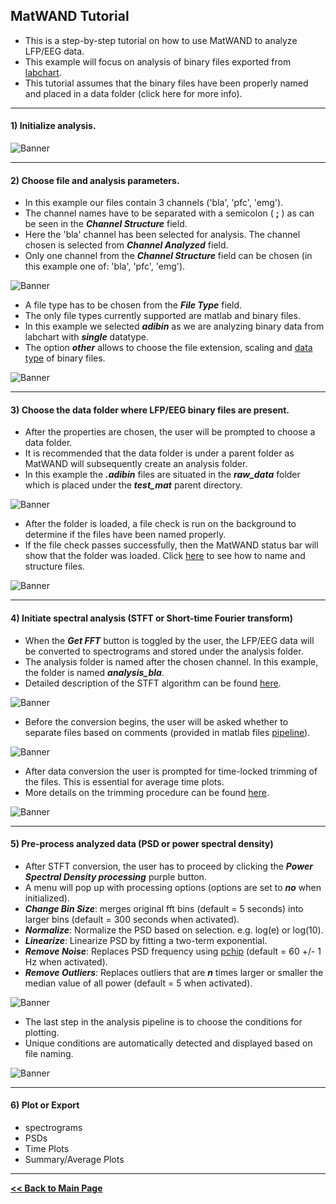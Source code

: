 ## MatWAND Tutorial

- This is a step-by-step tutorial on how to use MatWAND to analyze LFP/EEG data.
- This example will focus on analysis of binary files exported from [labchart](https://www.adinstruments.com/products/labchart).
- This tutorial assumes that the binary files have been properly named and placed in a data folder (click here for more info).

---

#### 1) Initialize analysis.

![Banner](/Images/tutorial/init.png)

---

#### 2) Choose file and analysis parameters. 

- In this example our files contain 3 channels ('bla', 'pfc', 'emg'). 
- The channel names have to be separated with a semicolon ( **;** ) as can be seen in the ***Channel Structure*** field. 
- Here the 'bla' channel has been selected for analysis. The channel chosen is selected from ***Channel Analyzed*** field. 
- Only one channel from the ***Channel Structure*** field can be chosen (in this example one of: 'bla', 'pfc', 'emg'). 

![Banner](/Images/tutorial/input_parameters_gui.png)

- A file type has to be chosen from the ***File Type*** field. 
- The only file types currently supported are matlab and binary files. 
- In this example we selected ***adibin*** as we are analyzing binary data from labchart with ***single*** datatype. 
- The option ***other*** allows to choose the file extension, scaling and [data type](/Docs/Inputs.md) of binary files.

![Banner](/Images/tutorial/file_type.png)

---

#### 3) Choose the data folder where LFP/EEG binary files are present. 

- After the properties are chosen, the user will be prompted to choose a data folder. 
- It is recommended that the data folder is under a parent folder as MatWAND will subsequently create an analysis folder. 
- In this example the ***.adibin*** files are situated in the ***raw_data*** folder which is placed under the ***test_mat*** parent directory.

![Banner](/Images/tutorial/load_raw_data.png)

- After the folder is loaded, a file check is run on the background to determine if the files have been named properly. 
- If the file check passes successfully, then the MatWAND status bar will show that the folder was loaded. Click [here](/Docs/Inputs.md) to see how to name and structure files.

![Banner](/Images/tutorial/gui_raw_data_loaded.png)

---

#### 4) Initiate spectral analysis (STFT or Short-time Fourier transform)

- When the ***Get FFT*** button is toggled by the user, the LFP/EEG data will be converted to spectrograms and stored under the analysis folder.
- The analysis folder is named after the chosen channel. In this example, the folder is named ***analysis_bla***.
- Detailed description of the STFT algorithm can be found [here](https://www.mathworks.com/help/signal/ug/power-spectral-density-estimates-using-fft.html).

![Banner](/Images/tutorial/fft_progress.png)

- Before the conversion begins, the user will be asked whether to separate files based on comments (provided in matlab files [pipeline](/Images/MatWAND_pipeline.svg)). 

![Banner](/Images/tutorial/separate_conditions.png)

- After data conversion the user is prompted for time-locked trimming of the files. This is essential for average time plots. 
- More details on the trimming procedure can be found [here]().

![Banner](/Images/tutorial/time_lock_trim.png)

---

#### 5) Pre-process analyzed data (PSD or power spectral density)

- After STFT conversion, the user has to proceed by clicking the ***Power Spectral Density processing*** purple button.
- A menu will pop up with processing options (options are set to ***no*** when initialized).
- ***Change Bin Size***: merges original fft bins (default = 5 seconds) into larger bins (default = 300 seconds when activated).
- ***Normalize***: Normalize the PSD based on selection. e.g. log(e) or log(10).
- ***Linearize***: Linearize PSD by fitting a two-term exponential.
- ***Remove Noise***: Replaces PSD frequency using [pchip](https://www.mathworks.com/help/matlab/ref/pchip.html) (default = 60 +/- 1 Hz when activated).
- ***Remove Outliers***: Replaces outliers that are ***n*** times larger or smaller the median value of all power (default = 5 when activated).

![Banner](/Images/tutorial/psd_process.png)

- The last step in the analysis pipeline is to choose the conditions for plotting. 
- Unique conditions are automatically detected and displayed based on file naming.

![Banner](/Images/tutorial/cond_choice.png)

---

#### 6) Plot or Export

- spectrograms
- PSDs
- Time Plots
- Summary/Average Plots

---

**[<< Back to Main Page](/README.md)**

